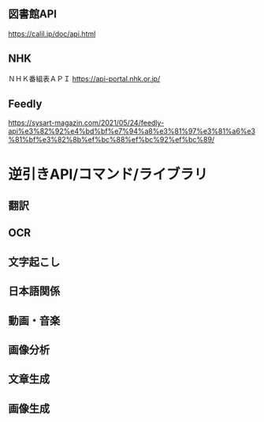 
## 図書館API
https://calil.jp/doc/api.html

## NHK
ＮＨＫ番組表ＡＰＩ
https://api-portal.nhk.or.jp/ 


## Feedly
https://sysart-magazin.com/2021/05/24/feedly-api%e3%82%92%e4%bd%bf%e7%94%a8%e3%81%97%e3%81%a6%e3%81%bf%e3%82%8b%ef%bc%88%ef%bc%92%ef%bc%89/

# 逆引きAPI/コマンド/ライブラリ

## 翻訳
## OCR
## 文字起こし
## 日本語関係
## 動画・音楽
## 画像分析
## 文章生成
## 画像生成

